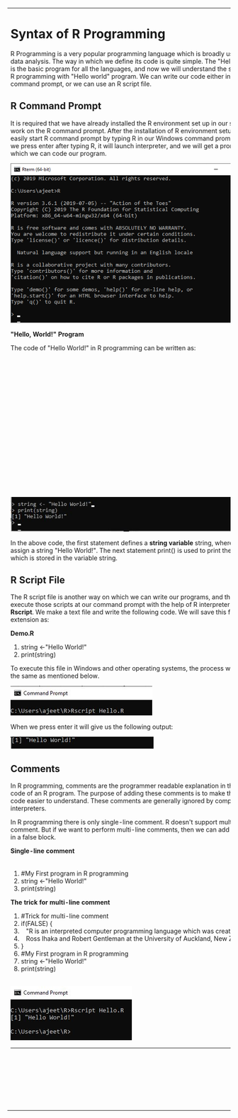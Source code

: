 <div id="city">
<table>
<tbody><tr><td>
<div id="bottomnextup">

</div>
<h1 class="h1">Syntax of R Programming</h1>
<p>R Programming is a very popular programming language which is broadly used in data analysis. The way in which we define its code is quite simple. The "Hello World!" is the basic program for all the languages, and now we will understand the syntax of R programming with "Hello world" program. We can write our code either in command prompt, or we can use an R script file.</p>
<h2 class="h2">R Command Prompt</h2>
<p>It is required that we have already installed the R environment set up in our system to work on the R command prompt. After the installation of R environment setup, we can easily start R command prompt by typing R in our Windows command prompt. When we press enter after typing R, it will launch interpreter, and we will get a prompt on which we can code our program.</p>
<img src="imgs/syntax-of-r-programming.png" alt="Syntax of R Programming">
<p class="pq"><strong>"Hello, World!" Program</strong></p>
<p>The code of "Hello World!" in R programming can be written as:<div id="b4eb2c63-fa8c-41d8-8822-fef8abd0a985" data-section="b4eb2c63-fa8c-41d8-8822-fef8abd0a985" class="_ap_apex_ad" data-xpath="#city > table:eq(0) > tbody:eq(0) > tr:eq(0) > td:eq(0) > p:eq(3)" data-section-id="" data-ap-network="custom" style="display: block; clear: both; text-align: center; margin: 10px auto; width: 535px; height: 300px; overflow: hidden;"><!--  AP instream video tag Desktop -->
<div id="76bd0e70-363a-4cd6-b9f9-63af4f3de760" style="max-width: 535px; margin: auto; visibility: hidden; height: 0px; width: 100%; aspect-ratio: 16 / 9; display: flex; justify-content: center;" data-platform="DESKTOP" data-country="JO" data-instreamplayermode="inContentMode"><script type="text/javascript" src="https://cdn.adpushup.com/37780/apInstreamBundle.js"></script><div id="videoWrapperDiv" style="height: 100%; width: 100%; position: relative;"><div preload="auto" playsinline="true" class="video-js vjs-paused ap-player-dimensions vjs-fill vjs-controls-enabled vjs-workinghover vjs-v7 vjs-user-active" id="ap-player" tabindex="-1" lang="en" translate="no" role="region" aria-label="Video Player" style="z-index: 1;"><video id="ap-player_html5_api" class="vjs-tech" playsinline="playsinline" preload="auto" tabindex="-1" muted="muted" src="blob:https://www.javatpoint.com/cb329ea0-039d-49cc-9316-f3cfd2cbb8a0"></video><div class="vjs-poster vjs-hidden" tabindex="-1" aria-disabled="false"></div><div class="vjs-text-track-display" translate="yes" aria-live="off" aria-atomic="true"><div style="position: absolute; inset: 0px; margin: 1.5%;"></div></div><div class="vjs-loading-spinner" dir="ltr"><span class="vjs-control-text">Video Player is loading.</span></div><div class="vjs-control-bar" dir="ltr" style="height: 45px !important; padding: 0em 0.2em 0em 0em !important;"><button class="vjs-play-control vjs-control vjs-button" type="button" title="Play" aria-disabled="false" style="height: 15px; width: 40px;"><span class="vjs-icon-placeholder" aria-hidden="true"></span><span class="vjs-control-text" aria-live="polite">Play</span></button><button class="vjs-control vjs-button vjs-next-control" type="button" aria-disabled="false" title="Next" style="height: 15px; width: 40px;"><span class="vjs-icon-placeholder" aria-hidden="true"></span><span class="vjs-control-text" aria-live="polite">Next</span></button><div class="vjs-volume-panel vjs-control vjs-volume-panel-horizontal" style="margin-right: 0em;"><button class="vjs-mute-control vjs-control vjs-button vjs-vol-0" type="button" title="Unmute" aria-disabled="false" style="height: 15px; width: 40px;"><span class="vjs-icon-placeholder" aria-hidden="true"></span><span class="vjs-control-text" aria-live="polite">Unmute</span></button><div class="vjs-volume-control vjs-control vjs-volume-horizontal"><div tabindex="0" class="vjs-volume-bar vjs-slider-bar vjs-slider vjs-slider-horizontal" role="slider" aria-valuenow="0" aria-valuemin="0" aria-valuemax="100" aria-label="Volume Level" aria-live="polite" aria-valuetext="0%"><div class="vjs-mouse-display"><div class="vjs-volume-tooltip" aria-hidden="true"></div></div><div class="vjs-volume-level" style="width: 0%;"><span class="vjs-control-text"></span></div></div></div></div><div class="vjs-current-time vjs-time-control vjs-control"><span class="vjs-control-text" role="presentation">Current TimeÂ&nbsp;</span><span class="vjs-current-time-display" aria-live="off" role="presentation">0:00</span></div><div class="vjs-time-control vjs-time-divider" aria-hidden="true"><div><span>/</span></div></div><div class="vjs-duration vjs-time-control vjs-control"><span class="vjs-control-text" role="presentation">DurationÂ&nbsp;</span><span class="vjs-duration-display" aria-live="off" role="presentation">18:10</span></div><div class="vjs-progress-control vjs-control"><div tabindex="0" class="vjs-progress-holder vjs-slider vjs-slider-horizontal" role="slider" aria-valuenow="0.00" aria-valuemin="0" aria-valuemax="100" aria-label="Progress Bar" aria-valuetext="00:00 of 18:10"><div class="vjs-load-progress" style="width: 0.37%;"><span class="vjs-control-text"><span>Loaded</span>: <span class="vjs-control-text-loaded-percentage">0.37%</span></span><div data-start="0" data-end="3.999999" style="left: 0%; width: 100%;"></div></div><div class="vjs-mouse-display"><div class="vjs-time-tooltip" aria-hidden="true"></div></div><div class="vjs-play-progress vjs-slider-bar" aria-hidden="true" style="width: 0%;"><div class="vjs-time-tooltip" aria-hidden="true" style="right: 0px;">00:00</div></div></div></div><div class="vjs-live-control vjs-control vjs-hidden"><div class="vjs-live-display" aria-live="off"><span class="vjs-control-text">Stream TypeÂ&nbsp;</span>LIVE</div></div><button class="vjs-seek-to-live-control vjs-control" type="button" title="Seek to live, currently behind live" aria-disabled="false"><span class="vjs-icon-placeholder" aria-hidden="true"></span><span class="vjs-control-text" aria-live="polite">Seek to live, currently behind live</span><span class="vjs-seek-to-live-text" aria-hidden="true">LIVE</span></button><div class="vjs-remaining-time vjs-time-control vjs-control"><span class="vjs-control-text" role="presentation">Remaining TimeÂ&nbsp;</span><span aria-hidden="true">-</span><span class="vjs-remaining-time-display" aria-live="off" role="presentation">18:10</span></div><div class="vjs-custom-control-spacer vjs-spacer ">Â&nbsp;</div><div class="vjs-playback-rate vjs-menu-button vjs-menu-button-popup vjs-control vjs-button vjs-hidden"><div class="vjs-playback-rate-value" id="vjs-playback-rate-value-label-ap-player_component_310">1x</div><button class="vjs-playback-rate vjs-menu-button vjs-menu-button-popup vjs-button" type="button" aria-disabled="false" title="Playback Rate" aria-haspopup="true" aria-expanded="false" aria-describedby="vjs-playback-rate-value-label-ap-player_component_310"><span class="vjs-icon-placeholder" aria-hidden="true"></span><span class="vjs-control-text" aria-live="polite">Playback Rate</span></button><div class="vjs-menu"><ul class="vjs-menu-content"></ul></div></div><div class="vjs-chapters-button vjs-menu-button vjs-menu-button-popup vjs-control vjs-button vjs-hidden"><button class="vjs-chapters-button vjs-menu-button vjs-menu-button-popup vjs-button" type="button" aria-disabled="false" title="Chapters" aria-haspopup="true" aria-expanded="false"><span class="vjs-icon-placeholder" aria-hidden="true"></span><span class="vjs-control-text" aria-live="polite">Chapters</span></button><div class="vjs-menu"><ul class="vjs-menu-content"><li class="vjs-menu-title" tabindex="-1">Chapters</li></ul></div></div><div class="vjs-descriptions-button vjs-menu-button vjs-menu-button-popup vjs-control vjs-button vjs-hidden"><button class="vjs-descriptions-button vjs-menu-button vjs-menu-button-popup vjs-button" type="button" aria-disabled="false" title="Descriptions" aria-haspopup="true" aria-expanded="false"><span class="vjs-icon-placeholder" aria-hidden="true"></span><span class="vjs-control-text" aria-live="polite">Descriptions</span></button><div class="vjs-menu"><ul class="vjs-menu-content"><li class="vjs-menu-item vjs-selected" tabindex="-1" role="menuitemradio" aria-disabled="false" aria-checked="true"><span class="vjs-menu-item-text">descriptions off</span><span class="vjs-control-text" aria-live="polite">, selected</span></li></ul></div></div><div class="vjs-subs-caps-button vjs-menu-button vjs-menu-button-popup vjs-control vjs-button vjs-hidden"><button class="vjs-subs-caps-button vjs-menu-button vjs-menu-button-popup vjs-button" type="button" aria-disabled="false" title="Captions" aria-haspopup="true" aria-expanded="false"><span class="vjs-icon-placeholder" aria-hidden="true"></span><span class="vjs-control-text" aria-live="polite">Captions</span></button><div class="vjs-menu"><ul class="vjs-menu-content"><li class="vjs-menu-item vjs-texttrack-settings" tabindex="-1" role="menuitem" aria-disabled="false"><span class="vjs-menu-item-text">captions settings</span><span class="vjs-control-text" aria-live="polite">, opens captions settings dialog</span></li><li class="vjs-menu-item vjs-selected" tabindex="-1" role="menuitemradio" aria-disabled="false" aria-checked="true"><span class="vjs-menu-item-text">captions off</span><span class="vjs-control-text" aria-live="polite">, selected</span></li></ul></div></div><div class="vjs-audio-button vjs-menu-button vjs-menu-button-popup vjs-control vjs-button vjs-hidden"><button class="vjs-audio-button vjs-menu-button vjs-menu-button-popup vjs-button" type="button" aria-disabled="false" title="Audio Track" aria-haspopup="true" aria-expanded="false"><span class="vjs-icon-placeholder" aria-hidden="true"></span><span class="vjs-control-text" aria-live="polite">Audio Track</span></button><div class="vjs-menu"><ul class="vjs-menu-content"><li class="vjs-menu-item vjs-selected vjs-main-menu-item" tabindex="-1" role="menuitemradio" aria-disabled="false" aria-checked="true"><span class="vjs-menu-item-text">English</span><span class="vjs-control-text" aria-live="polite">, selected</span></li></ul></div></div><button class="vjs-fullscreen-control vjs-control vjs-button" type="button" title="Fullscreen" aria-disabled="false" style="height: 15px; width: 40px;"><span class="vjs-icon-placeholder" aria-hidden="true"></span><span class="vjs-control-text" aria-live="polite">Fullscreen</span></button></div><div class="vjs-error-display vjs-modal-dialog vjs-hidden " tabindex="-1" aria-describedby="ap-player_component_514_description" aria-hidden="true" aria-label="Modal Window" role="dialog"><p class="vjs-modal-dialog-description vjs-control-text" id="ap-player_component_514_description">This is a modal window.</p><div class="vjs-modal-dialog-content" role="document"></div></div><div class="vjs-modal-dialog vjs-hidden  vjs-text-track-settings" tabindex="-1" aria-describedby="ap-player_component_520_description" aria-hidden="true" aria-label="Caption Settings Dialog" role="dialog"><p class="vjs-modal-dialog-description vjs-control-text" id="ap-player_component_520_description">Beginning of dialog window. Escape will cancel and close the window.</p><div class="vjs-modal-dialog-content" role="document"><div class="vjs-track-settings-colors"><fieldset class="vjs-fg-color vjs-track-setting"><legend id="captions-text-legend-ap-player_component_520">Text</legend><label id="captions-foreground-color-ap-player_component_520" class="vjs-label">Color</label><select aria-labelledby="captions-text-legend-ap-player_component_520 captions-foreground-color-ap-player_component_520"><option id="captions-foreground-color-ap-player_component_520-White" value="#FFF" aria-labelledby="captions-text-legend-ap-player_component_520 captions-foreground-color-ap-player_component_520 captions-foreground-color-ap-player_component_520-White">White</option><option id="captions-foreground-color-ap-player_component_520-Black" value="#000" aria-labelledby="captions-text-legend-ap-player_component_520 captions-foreground-color-ap-player_component_520 captions-foreground-color-ap-player_component_520-Black">Black</option><option id="captions-foreground-color-ap-player_component_520-Red" value="#F00" aria-labelledby="captions-text-legend-ap-player_component_520 captions-foreground-color-ap-player_component_520 captions-foreground-color-ap-player_component_520-Red">Red</option><option id="captions-foreground-color-ap-player_component_520-Green" value="#0F0" aria-labelledby="captions-text-legend-ap-player_component_520 captions-foreground-color-ap-player_component_520 captions-foreground-color-ap-player_component_520-Green">Green</option><option id="captions-foreground-color-ap-player_component_520-Blue" value="#00F" aria-labelledby="captions-text-legend-ap-player_component_520 captions-foreground-color-ap-player_component_520 captions-foreground-color-ap-player_component_520-Blue">Blue</option><option id="captions-foreground-color-ap-player_component_520-Yellow" value="#FF0" aria-labelledby="captions-text-legend-ap-player_component_520 captions-foreground-color-ap-player_component_520 captions-foreground-color-ap-player_component_520-Yellow">Yellow</option><option id="captions-foreground-color-ap-player_component_520-Magenta" value="#F0F" aria-labelledby="captions-text-legend-ap-player_component_520 captions-foreground-color-ap-player_component_520 captions-foreground-color-ap-player_component_520-Magenta">Magenta</option><option id="captions-foreground-color-ap-player_component_520-Cyan" value="#0FF" aria-labelledby="captions-text-legend-ap-player_component_520 captions-foreground-color-ap-player_component_520 captions-foreground-color-ap-player_component_520-Cyan">Cyan</option></select><span class="vjs-text-opacity vjs-opacity"><label id="captions-foreground-opacity-ap-player_component_520" class="vjs-label">Transparency</label><select aria-labelledby="captions-text-legend-ap-player_component_520 captions-foreground-opacity-ap-player_component_520"><option id="captions-foreground-opacity-ap-player_component_520-Opaque" value="1" aria-labelledby="captions-text-legend-ap-player_component_520 captions-foreground-opacity-ap-player_component_520 captions-foreground-opacity-ap-player_component_520-Opaque">Opaque</option><option id="captions-foreground-opacity-ap-player_component_520-SemiTransparent" value="0.5" aria-labelledby="captions-text-legend-ap-player_component_520 captions-foreground-opacity-ap-player_component_520 captions-foreground-opacity-ap-player_component_520-SemiTransparent">Semi-Transparent</option></select></span></fieldset><fieldset class="vjs-bg-color vjs-track-setting"><legend id="captions-background-ap-player_component_520">Background</legend><label id="captions-background-color-ap-player_component_520" class="vjs-label">Color</label><select aria-labelledby="captions-background-ap-player_component_520 captions-background-color-ap-player_component_520"><option id="captions-background-color-ap-player_component_520-Black" value="#000" aria-labelledby="captions-background-ap-player_component_520 captions-background-color-ap-player_component_520 captions-background-color-ap-player_component_520-Black">Black</option><option id="captions-background-color-ap-player_component_520-White" value="#FFF" aria-labelledby="captions-background-ap-player_component_520 captions-background-color-ap-player_component_520 captions-background-color-ap-player_component_520-White">White</option><option id="captions-background-color-ap-player_component_520-Red" value="#F00" aria-labelledby="captions-background-ap-player_component_520 captions-background-color-ap-player_component_520 captions-background-color-ap-player_component_520-Red">Red</option><option id="captions-background-color-ap-player_component_520-Green" value="#0F0" aria-labelledby="captions-background-ap-player_component_520 captions-background-color-ap-player_component_520 captions-background-color-ap-player_component_520-Green">Green</option><option id="captions-background-color-ap-player_component_520-Blue" value="#00F" aria-labelledby="captions-background-ap-player_component_520 captions-background-color-ap-player_component_520 captions-background-color-ap-player_component_520-Blue">Blue</option><option id="captions-background-color-ap-player_component_520-Yellow" value="#FF0" aria-labelledby="captions-background-ap-player_component_520 captions-background-color-ap-player_component_520 captions-background-color-ap-player_component_520-Yellow">Yellow</option><option id="captions-background-color-ap-player_component_520-Magenta" value="#F0F" aria-labelledby="captions-background-ap-player_component_520 captions-background-color-ap-player_component_520 captions-background-color-ap-player_component_520-Magenta">Magenta</option><option id="captions-background-color-ap-player_component_520-Cyan" value="#0FF" aria-labelledby="captions-background-ap-player_component_520 captions-background-color-ap-player_component_520 captions-background-color-ap-player_component_520-Cyan">Cyan</option></select><span class="vjs-bg-opacity vjs-opacity"><label id="captions-background-opacity-ap-player_component_520" class="vjs-label">Transparency</label><select aria-labelledby="captions-background-ap-player_component_520 captions-background-opacity-ap-player_component_520"><option id="captions-background-opacity-ap-player_component_520-Opaque" value="1" aria-labelledby="captions-background-ap-player_component_520 captions-background-opacity-ap-player_component_520 captions-background-opacity-ap-player_component_520-Opaque">Opaque</option><option id="captions-background-opacity-ap-player_component_520-SemiTransparent" value="0.5" aria-labelledby="captions-background-ap-player_component_520 captions-background-opacity-ap-player_component_520 captions-background-opacity-ap-player_component_520-SemiTransparent">Semi-Transparent</option><option id="captions-background-opacity-ap-player_component_520-Transparent" value="0" aria-labelledby="captions-background-ap-player_component_520 captions-background-opacity-ap-player_component_520 captions-background-opacity-ap-player_component_520-Transparent">Transparent</option></select></span></fieldset><fieldset class="vjs-window-color vjs-track-setting"><legend id="captions-window-ap-player_component_520">Window</legend><label id="captions-window-color-ap-player_component_520" class="vjs-label">Color</label><select aria-labelledby="captions-window-ap-player_component_520 captions-window-color-ap-player_component_520"><option id="captions-window-color-ap-player_component_520-Black" value="#000" aria-labelledby="captions-window-ap-player_component_520 captions-window-color-ap-player_component_520 captions-window-color-ap-player_component_520-Black">Black</option><option id="captions-window-color-ap-player_component_520-White" value="#FFF" aria-labelledby="captions-window-ap-player_component_520 captions-window-color-ap-player_component_520 captions-window-color-ap-player_component_520-White">White</option><option id="captions-window-color-ap-player_component_520-Red" value="#F00" aria-labelledby="captions-window-ap-player_component_520 captions-window-color-ap-player_component_520 captions-window-color-ap-player_component_520-Red">Red</option><option id="captions-window-color-ap-player_component_520-Green" value="#0F0" aria-labelledby="captions-window-ap-player_component_520 captions-window-color-ap-player_component_520 captions-window-color-ap-player_component_520-Green">Green</option><option id="captions-window-color-ap-player_component_520-Blue" value="#00F" aria-labelledby="captions-window-ap-player_component_520 captions-window-color-ap-player_component_520 captions-window-color-ap-player_component_520-Blue">Blue</option><option id="captions-window-color-ap-player_component_520-Yellow" value="#FF0" aria-labelledby="captions-window-ap-player_component_520 captions-window-color-ap-player_component_520 captions-window-color-ap-player_component_520-Yellow">Yellow</option><option id="captions-window-color-ap-player_component_520-Magenta" value="#F0F" aria-labelledby="captions-window-ap-player_component_520 captions-window-color-ap-player_component_520 captions-window-color-ap-player_component_520-Magenta">Magenta</option><option id="captions-window-color-ap-player_component_520-Cyan" value="#0FF" aria-labelledby="captions-window-ap-player_component_520 captions-window-color-ap-player_component_520 captions-window-color-ap-player_component_520-Cyan">Cyan</option></select><span class="vjs-window-opacity vjs-opacity"><label id="captions-window-opacity-ap-player_component_520" class="vjs-label">Transparency</label><select aria-labelledby="captions-window-ap-player_component_520 captions-window-opacity-ap-player_component_520"><option id="captions-window-opacity-ap-player_component_520-Transparent" value="0" aria-labelledby="captions-window-ap-player_component_520 captions-window-opacity-ap-player_component_520 captions-window-opacity-ap-player_component_520-Transparent">Transparent</option><option id="captions-window-opacity-ap-player_component_520-SemiTransparent" value="0.5" aria-labelledby="captions-window-ap-player_component_520 captions-window-opacity-ap-player_component_520 captions-window-opacity-ap-player_component_520-SemiTransparent">Semi-Transparent</option><option id="captions-window-opacity-ap-player_component_520-Opaque" value="1" aria-labelledby="captions-window-ap-player_component_520 captions-window-opacity-ap-player_component_520 captions-window-opacity-ap-player_component_520-Opaque">Opaque</option></select></span></fieldset></div><div class="vjs-track-settings-font"><fieldset class="vjs-font-percent vjs-track-setting"><legend id="captions-font-size-ap-player_component_520" class="">Font Size</legend><select aria-labelledby="captions-font-size-ap-player_component_520"><option id="captions-font-size-ap-player_component_520-50" value="0.50" aria-labelledby="captions-font-size-ap-player_component_520 captions-font-size-ap-player_component_520-50">50%</option><option id="captions-font-size-ap-player_component_520-75" value="0.75" aria-labelledby="captions-font-size-ap-player_component_520 captions-font-size-ap-player_component_520-75">75%</option><option id="captions-font-size-ap-player_component_520-100" value="1.00" aria-labelledby="captions-font-size-ap-player_component_520 captions-font-size-ap-player_component_520-100">100%</option><option id="captions-font-size-ap-player_component_520-125" value="1.25" aria-labelledby="captions-font-size-ap-player_component_520 captions-font-size-ap-player_component_520-125">125%</option><option id="captions-font-size-ap-player_component_520-150" value="1.50" aria-labelledby="captions-font-size-ap-player_component_520 captions-font-size-ap-player_component_520-150">150%</option><option id="captions-font-size-ap-player_component_520-175" value="1.75" aria-labelledby="captions-font-size-ap-player_component_520 captions-font-size-ap-player_component_520-175">175%</option><option id="captions-font-size-ap-player_component_520-200" value="2.00" aria-labelledby="captions-font-size-ap-player_component_520 captions-font-size-ap-player_component_520-200">200%</option><option id="captions-font-size-ap-player_component_520-300" value="3.00" aria-labelledby="captions-font-size-ap-player_component_520 captions-font-size-ap-player_component_520-300">300%</option><option id="captions-font-size-ap-player_component_520-400" value="4.00" aria-labelledby="captions-font-size-ap-player_component_520 captions-font-size-ap-player_component_520-400">400%</option></select></fieldset><fieldset class="vjs-edge-style vjs-track-setting"><legend id="ap-player_component_520" class="">Text Edge Style</legend><select aria-labelledby="ap-player_component_520"><option id="ap-player_component_520-None" value="none" aria-labelledby="ap-player_component_520 ap-player_component_520-None">None</option><option id="ap-player_component_520-Raised" value="raised" aria-labelledby="ap-player_component_520 ap-player_component_520-Raised">Raised</option><option id="ap-player_component_520-Depressed" value="depressed" aria-labelledby="ap-player_component_520 ap-player_component_520-Depressed">Depressed</option><option id="ap-player_component_520-Uniform" value="uniform" aria-labelledby="ap-player_component_520 ap-player_component_520-Uniform">Uniform</option><option id="ap-player_component_520-Dropshadow" value="dropshadow" aria-labelledby="ap-player_component_520 ap-player_component_520-Dropshadow">Dropshadow</option></select></fieldset><fieldset class="vjs-font-family vjs-track-setting"><legend id="captions-font-family-ap-player_component_520" class="">Font Family</legend><select aria-labelledby="captions-font-family-ap-player_component_520"><option id="captions-font-family-ap-player_component_520-ProportionalSansSerif" value="proportionalSansSerif" aria-labelledby="captions-font-family-ap-player_component_520 captions-font-family-ap-player_component_520-ProportionalSansSerif">Proportional Sans-Serif</option><option id="captions-font-family-ap-player_component_520-MonospaceSansSerif" value="monospaceSansSerif" aria-labelledby="captions-font-family-ap-player_component_520 captions-font-family-ap-player_component_520-MonospaceSansSerif">Monospace Sans-Serif</option><option id="captions-font-family-ap-player_component_520-ProportionalSerif" value="proportionalSerif" aria-labelledby="captions-font-family-ap-player_component_520 captions-font-family-ap-player_component_520-ProportionalSerif">Proportional Serif</option><option id="captions-font-family-ap-player_component_520-MonospaceSerif" value="monospaceSerif" aria-labelledby="captions-font-family-ap-player_component_520 captions-font-family-ap-player_component_520-MonospaceSerif">Monospace Serif</option><option id="captions-font-family-ap-player_component_520-Casual" value="casual" aria-labelledby="captions-font-family-ap-player_component_520 captions-font-family-ap-player_component_520-Casual">Casual</option><option id="captions-font-family-ap-player_component_520-Script" value="script" aria-labelledby="captions-font-family-ap-player_component_520 captions-font-family-ap-player_component_520-Script">Script</option><option id="captions-font-family-ap-player_component_520-SmallCaps" value="small-caps" aria-labelledby="captions-font-family-ap-player_component_520 captions-font-family-ap-player_component_520-SmallCaps">Small Caps</option></select></fieldset></div><div class="vjs-track-settings-controls"><button type="button" class="vjs-default-button" title="restore all settings to the default values">Reset<span class="vjs-control-text"> restore all settings to the default values</span></button><button type="button" class="vjs-done-button">Done</button></div></div><button class="vjs-close-button vjs-control vjs-button" type="button" title="Close Modal Dialog" aria-disabled="false"><span class="vjs-icon-placeholder" aria-hidden="true"></span><span class="vjs-control-text" aria-live="polite">Close Modal Dialog</span></button><p class="vjs-control-text">End of dialog window.</p></div><div class="vjs-big-buttons"><button class="vjs-control vjs-button vjs-backward-skip-control" type="button" aria-disabled="false" title="Backward Skip 10s" style="height: calc(37.5px) !important;"><span class="vjs-icon-placeholder" aria-hidden="true"></span><span class="vjs-control-text" aria-live="polite">Backward Skip 10s</span></button><button class="vjs-control vjs-button vjs-big-play-control" type="button" aria-disabled="false" title="Play Video" style="height: calc(66.6667px) !important; margin: 0px calc(41.1538px) !important;"><span class="vjs-icon-placeholder" aria-hidden="true"></span><span class="vjs-control-text" aria-live="polite">Play Video</span></button><button class="vjs-control vjs-button vjs-big-pause-control" type="button" aria-disabled="false" title="Pause Video" style="height: calc(66.6667px) !important; margin: 0px calc(41.1538px) !important;"><span class="vjs-icon-placeholder" aria-hidden="true"></span><span class="vjs-control-text" aria-live="polite">Pause Video</span></button><button class="vjs-control vjs-button vjs-forward-skip-control" type="button" aria-disabled="false" title="Forward Skip 10s" style="height: calc(37.5px) !important;"><span class="vjs-icon-placeholder" aria-hidden="true"></span><span class="vjs-control-text" aria-live="polite">Forward Skip 10s</span></button></div><div id="videoDescriptionBlock"><a id="videoDescriptionText" style="font-size: 14px !important;"></a></div><div id="ap-player_ima-ad-container" class="ap-player_ima-ad-container ima-ad-container" style="position: absolute; z-index: 1111;"><div style="position: absolute;"><div style="display: none;"><video title="Advertisement" webkit-playsinline="true" playsinline="true" style="background-color: rgb(0, 0, 0); position: absolute; width: 100%; height: 100%; left: 0px; top: 0px;"></video><div style="position: absolute; width: 100%; height: 100%; left: 0px; top: 0px;"></div></div><div style="display: none;"><video title="Advertisement" webkit-playsinline="true" playsinline="true" style="background-color: rgb(0, 0, 0); position: absolute; width: 100%; height: 100%; left: 0px; top: 0px;"></video><div style="position: absolute; width: 100%; height: 100%; left: 0px; top: 0px;"></div></div><iframe src="https://imasdk.googleapis.com/js/core/bridge3.581.0_en.html#goog_1283902699" allowfullscreen="" allow="autoplay" id="goog_1283902699" data-gtm-yt-inspected-6="true" data-gtm-yt-inspected-15="true" style="border: 0px; opacity: 0; margin: 0px; padding: 0px; position: relative; color-scheme: light;"></iframe><iframe sandbox="allow-scripts allow-same-origin" data-gtm-yt-inspected-6="true" data-gtm-yt-inspected-15="true" style="display: none;"></iframe></div><div id="ap-player_ima-controls-div" class="ap-player_ima-controls-div ima-controls-div" style="width: 100%;"><div id="ap-player_ima-countdown-div" class="ap-player_ima-countdown-div ima-countdown-div" style="display: none;"></div><div id="ap-player_ima-seek-bar-div" class="ap-player_ima-seek-bar-div ima-seek-bar-div" style="width: 100%;"><div id="ap-player_ima-progress-div" class="ap-player_ima-progress-div ima-progress-div"></div></div><div id="ap-player_ima-play-pause-div" class="ap-player_ima-play-pause-div ima-play-pause-div ima-playing"></div><div id="ap-player_ima-mute-div" class="ap-player_ima-mute-div ima-mute-div ima-muted"></div><div id="ap-player_ima-slider-div" class="ap-player_ima-slider-div ima-slider-div"><div id="ap-player_ima-slider-level-div" class="ap-player_ima-slider-level-div ima-slider-level-div" style="width: 0%;"></div></div><div id="ap-player_ima-fullscreen-div" class="ap-player_ima-fullscreen-div ima-fullscreen-div ima-non-fullscreen"></div></div></div></div><div id="apCloseButtonDiv" style="height: fit-content; width: 100%; display: flex; justify-content: end;"><span id="apPlayerCloseBtn" style="display: none; padding: 1px 6px; font-size: 18px; cursor: pointer; width: auto !important; line-height: 0em !important;"><svg xmlns="http://www.w3.org/2000/svg" fill="none" viewBox="0 0 24 24" stroke-width="1.5" stroke="currentColor" class="w-6 h-6" style="color: rgb(36, 31, 44); background: rgb(221, 221, 221); border-radius: 99999px; width: 20px !important;">
    <path stroke-linecap="round" stroke-linejoin="round" d="M9.75 9.75l4.5 4.5m0-4.5l-4.5 4.5M21 12a9 9 0 11-18 0 9 9 0 0118 0z"></path>
  </svg>
  </span></div></div><div id="ap-player-placeholder" style="position: absolute; display: none; aspect-ratio: 16 / 9; width: 100%; max-width: 535px;"></div></div><div id="00000001-b2bfe23f-977c-46a2-b120-f99b50b7a007" data-section="00000001-b2bfe23f-977c-46a2-b120-f99b50b7a007" data-orig-id="5def3c55-9d1c-482f-b979-8410f393f71a" data-render-time="1689706881652" style="position: relative; height: 0px; width: 0px; text-align: center; margin: 0px auto; display: block;" data-ap-network="adpTags"><div id="ADP_37780_responsivexresponsive_00000001-b2bfe23f-977c-46a2-b120-f99b50b7a007" style="text-align: center; margin: 0 auto;" data-google-query-id="CN_OttX4mIADFX6M_Qcd9isKUw">
<script type="text/javascript">
window.adpushup.adpTags.que.push(function(){
window.adpushup.adpTags.display("ADP_37780_responsivexresponsive_00000001-b2bfe23f-977c-46a2-b120-f99b50b7a007");
});
</script>
<div id="google_ads_iframe_/103512698,22511567001/22956341697_0__container__" style="border: 0pt none; width: 535px; height: 0px;"></div></div></div>
<script type="text/javascript" language="javascript">
    (function () {
        try {
            if (window.apInsTriggered) return;
            window.apInsTriggered = true;
            var sectionId = 'videoAdSlot';
            var adContainer = document.getElementById(sectionId);
            var bundleUrl = `https://cdn.adpushup.com/${window.adpushup.config.siteId}/apInstreamBundle.js`;
            const globalSplitValue = Math.floor(Math.random() * 100);
            const selectMediaUrl = 'javatpoint.com/what-is-jquery';
            if (globalSplitValue < 20) {
                var scr = document.createElement('script');
                scr.type = 'text/javascript';
                scr.id = 'tag_11cac4e3-3307-4964-871a-92801cc8ba3e';
                scr.src =
                    'https://sm1.selectmedia.asia/cdn/tags/tag_11cac4e3-3307-4964-871a-92801cc8ba3e.js';
                adContainer.appendChild(scr);
                return;
            } else if (false) {
                bundleUrl =
                    'https://live.primis.tech/live/liveView.php?s=115601&cbuster=[CACHE_BUSTER]&pubUrl=' +
                    encodeURIComponent(window.location.href) +
                    '&subId=[SUBID_ENCODED]&x=[WIDTH]&y=[HEIGHT]&schain=1.0,1!adpushup.com,e224c2b5124a33f1f8d127266731a85e,1';
            } else {
                const instreamSplitConfig = {
                    isEnabled: true,
                    instreamSplits: [
                        {
                            splitPercentage: 30,
                            sectionId: `fa2edc69-2050-4713-9bcd-a7b7e206b689`
                        },
                        {
                            splitPercentage: 50,
                            sectionId: `dcf99d7b-ffa6-4f1e-94f5-e8aaf338da01`
                        },
                        {
                            splitPercentage: 10,
                            sectionId: `89ea5dc0-e098-4311-8ca1-1f8b8af9fa12`
                        },
                        {
                            splitPercentage: 10,
                            sectionId: `1350c092-a614-4de2-a114-9dffb382bea2`
                        }
                    ]
                };
                let openFloorSectionId = `76bd0e70-363a-4cd6-b9f9-63af4f3de760`;
                const floorsCountry = ['GB', 'AU', 'DE', 'US', 'CA', 'FR'];
                const randomValue = Math.floor(Math.random() * 100);
                if (instreamSplitConfig.isEnabled) {
                    let overAllSplitSum = 0;
                    for (var i in instreamSplitConfig.instreamSplits) {
                        const splitConfig = instreamSplitConfig.instreamSplits[i];
                        overAllSplitSum += splitConfig.splitPercentage;
                        if (randomValue < overAllSplitSum) {
                            sectionId = splitConfig.sectionId;
                            break;
                        }
                    }
                }
                const openFloorSplit = Math.floor(Math.random() * 100);
                if (!floorsCountry.includes(adpushup.config.country) && openFloorSplit < 50) {
                    sectionId = openFloorSectionId;
                }
                adContainer.id = sectionId;
                adContainer.style.visibility = 'hidden';
            }
            var scr = document.createElement('script');
            scr.type = 'text/javascript';
            scr.language = 'javascript';
            scr.src = bundleUrl;
            adContainer.appendChild(scr);
        } catch (error) {
            console.log(error.message);
        }
    })();
</script>
</div></p>
<img src="imgs/syntax-of-r-programming2.jpg" alt="Syntax of R Programming">
<p>In the above code, the first statement defines a <strong>string variable</strong> string, where we assign a string "Hello World!". The next statement print() is used to print the value which is stored in the variable string.</p>
<h2 class="h2">R Script File</h2>
<p>The R script file is another way on which we can write our programs, and then we execute those scripts at our command prompt with the help of R interpreter known as <strong>Rscript</strong>. We make a text file and write the following code. We will save this file with .R extension as: </p>
<p><strong>Demo.R</strong></p>
<div class="codeblock"><div class="dp-highlighter"><div class="bar"><div class="tools"><a href="#" onclick="dp.sh.Toolbar.Command('ViewSource',this);return false;"></a><a href="#" onclick="dp.sh.Toolbar.Command('PrintSource',this);return false;"></a><a href="#" onclick="dp.sh.Toolbar.Command('About',this);return false;"></a></div></div><ol start="1" class="dp-py"><li class="alt"><span><span>string&nbsp;&lt;-</span><span class="string">"Hello&nbsp;World!"</span><span>&nbsp;&nbsp;</span></span></li><li class=""><span><span class="keyword">print</span><span>(string)&nbsp;&nbsp;</span></span></li></ol></div><textarea name="code" class="python" style="display: none;">string &lt;-"Hello World!"
print(string)
</textarea></div>
<p>To execute this file in Windows and other operating systems, the process will remain the same as mentioned below.</p>
<img src="imgs/syntax-of-r-programming3.jpg" alt="Syntax of R Programming">
<p>When we press enter it will give us the following output:</p>
<img src="imgs/syntax-of-r-programming4.jpg" alt="Syntax of R Programming">
<h2 class="h2">Comments</h2>
<p>In R programming, comments are the programmer readable explanation in the source code of an R program. The purpose of adding these comments is to make the source code easier to understand. These comments are generally ignored by compilers and interpreters.</p>
<p>In R programming there is only single-line comment. R doesn't support multi-line comment. But if we want to perform multi-line comments, then we can add our code in a false block.</p>
<p><strong>Single-line comment</strong><div id="62e41191-8dfd-468e-a4ed-2777209ebf5e" data-section="62e41191-8dfd-468e-a4ed-2777209ebf5e" class="_ap_apex_ad" data-xpath="#city > table:eq(0) > tbody:eq(0) > tr:eq(0) > td:eq(0) > p:eq(11)" data-section-id="" data-ap-network="adpTags" data-render-time="1689706881247" style="display: block; clear: both; text-align: center; margin: 10px auto 20px; width: 0px; height: 0px; overflow: hidden;"><div id="ADP_37780_728X250_62e41191-8dfd-468e-a4ed-2777209ebf5e" style="text-align: center; margin: 0 auto;" data-google-query-id="CI-3qtX4mIADFa6O_QcdrzgCGw">
<script type="text/javascript">
window.adpushup.adpTags.que.push(function(){
window.adpushup.adpTags.display("ADP_37780_728X250_62e41191-8dfd-468e-a4ed-2777209ebf5e");
});
</script>
<div id="google_ads_iframe_/103512698,22511567001/22794806201_0__container__" style="border: 0pt none; width: 728px; height: 0px;"></div></div></div></p>
<div class="codeblock"><div class="dp-highlighter"><div class="bar"><div class="tools"><a href="#" onclick="dp.sh.Toolbar.Command('ViewSource',this);return false;"></a><a href="#" onclick="dp.sh.Toolbar.Command('PrintSource',this);return false;"></a><a href="#" onclick="dp.sh.Toolbar.Command('About',this);return false;"></a></div></div><ol start="1" class="dp-py"><li class="alt"><span><span class="comment">#My&nbsp;First&nbsp;program&nbsp;in&nbsp;R&nbsp;programming</span><span>&nbsp;&nbsp;</span></span></li><li class=""><span>string&nbsp;&lt;-<span class="string">"Hello&nbsp;World!"</span><span>&nbsp;&nbsp;</span></span></li><li class="alt"><span><span class="keyword">print</span><span>(string)&nbsp;&nbsp;</span></span></li></ol></div><textarea name="code" class="python" style="display: none;">#My First program in R programming
string &lt;-"Hello World!"
print(string)
</textarea></div>
<p><strong>The trick for multi-line comment</strong></p>
<div class="codeblock"><div class="dp-highlighter"><div class="bar"><div class="tools"><a href="#" onclick="dp.sh.Toolbar.Command('ViewSource',this);return false;"></a><a href="#" onclick="dp.sh.Toolbar.Command('PrintSource',this);return false;"></a><a href="#" onclick="dp.sh.Toolbar.Command('About',this);return false;"></a></div></div><ol start="1" class="dp-py"><li class="alt"><span><span class="comment">#Trick&nbsp;for&nbsp;multi-line&nbsp;comment</span><span>&nbsp;&nbsp;</span></span></li><li class=""><span><span class="keyword">if</span><span>(FALSE)&nbsp;{&nbsp;&nbsp;</span></span></li><li class="alt"><span>&nbsp;&nbsp;&nbsp;"R&nbsp;<span class="keyword">is</span><span>&nbsp;an&nbsp;interpreted&nbsp;computer&nbsp;programming&nbsp;language&nbsp;which&nbsp;was&nbsp;created&nbsp;by&nbsp;&nbsp;</span></span></li><li class=""><span>&nbsp;&nbsp;&nbsp;Ross&nbsp;Ihaka&nbsp;<span class="keyword">and</span><span>&nbsp;Robert&nbsp;Gentleman&nbsp;at&nbsp;the&nbsp;University&nbsp;of&nbsp;Auckland,&nbsp;New&nbsp;Zealand&nbsp;"&nbsp;&nbsp;</span></span></li><li class="alt"><span>}&nbsp;&nbsp;</span></li><li class=""><span><span class="comment">#My&nbsp;First&nbsp;program&nbsp;in&nbsp;R&nbsp;programming</span><span>&nbsp;&nbsp;</span></span></li><li class="alt"><span>string&nbsp;&lt;-<span class="string">"Hello&nbsp;World!"</span><span>&nbsp;&nbsp;</span></span></li><li class=""><span><span class="keyword">print</span><span>(string)&nbsp;&nbsp;</span></span></li></ol></div><textarea name="code" class="python" style="display: none;">#Trick for multi-line comment
if(FALSE) {
   "R is an interpreted computer programming language which was created by
   Ross Ihaka and Robert Gentleman at the University of Auckland, New Zealand "
}
#My First program in R programming
string &lt;-"Hello World!"
print(string)
</textarea></div>
<br>
<img src="imgs/syntax-of-r-programming5.jpg" alt="Syntax of R Programming">
<hr>
 

<br><br>
<div id="bottomnext">

</div>
<br><br>
<div id="ec6a6cf5-fc13-49db-ba4d-536d2da4a05e" data-section="ec6a6cf5-fc13-49db-ba4d-536d2da4a05e" class="_ap_apex_ad" data-xpath="#city > table:eq(0) > tbody:eq(0) > tr:eq(0) > td:eq(0)" data-section-id="" data-ap-network="adpTags" data-render-time="1689706881258" style="display: block; clear: both; text-align: center; margin: 10px auto 30px; width: 0px; height: 0px; overflow: hidden;"><div id="ADP_37780_728X280_ec6a6cf5-fc13-49db-ba4d-536d2da4a05e" style="text-align: center; margin: 0 auto;" data-google-query-id="CJC3qtX4mIADFa6O_QcdrzgCGw">
<script type="text/javascript">
window.adpushup.adpTags.que.push(function(){
window.adpushup.adpTags.display("ADP_37780_728X280_ec6a6cf5-fc13-49db-ba4d-536d2da4a05e");
});
</script>
<div id="google_ads_iframe_/103512698,22511567001/22794805907_0__container__" style="border: 0pt none; width: 728px; height: 0px;"></div></div></div></td></tr>
</tbody></table>
</div>